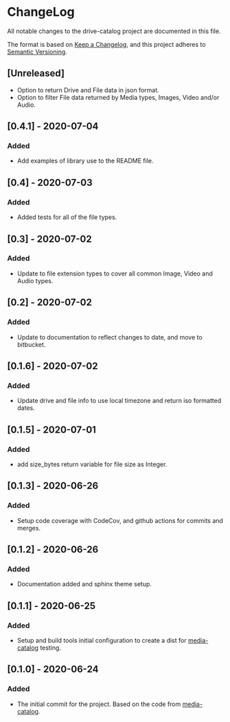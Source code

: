# ChangeLog
All notable changes to the drive-catalog project are documented in this file.

The format is based on [Keep a Changelog](https://keepachangelog.com/en/1.0.0/),
and this project adheres to [Semantic Versioning](https://semver.org/spec/v2.0.0.html).

## [Unreleased]
- Option to return Drive and File data in json format.
- Option to filter File data returned by Media types, Images, Video and/or
  Audio.

## [0.4.1] - 2020-07-04
### Added
- Add examples of library use to the README file.

## [0.4] - 2020-07-03
### Added
- Added tests for all of the file types.

## [0.3] - 2020-07-02
### Added
- Update to file extension types to cover all common Image, Video and Audio
  types.

## [0.2] - 2020-07-02
### Added
- Update to documentation to reflect changes to date, and move to bitbucket.

## [0.1.6] - 2020-07-02
### Added
- Update drive and file info to use local timezone and return iso formatted dates.

## [0.1.5] - 2020-07-01
### Added
- add size_bytes return variable for file size as Integer.

## [0.1.3] - 2020-06-26
### Added
- Setup code coverage with CodeCov, and github actions for commits and merges.

## [0.1.2] - 2020-06-26
### Added
- Documentation added and sphinx theme setup.

## [0.1.1] - 2020-06-25
### Added
- Setup and build tools initial configuration to create a dist for 
[media-catalog](https://github.com/bestep/media-catalog) testing.

## [0.1.0] - 2020-06-24
### Added
- The initial commit for the project. Based on the code from [media-catalog](https://github.com/bestep/media-catalog).
